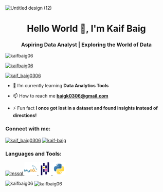 ![Untitled design (12)](https://github.com/user-attachments/assets/f5cf7fe0-d984-4767-a635-527de0b682cc)





<h1 align="center">Hello World 👋, I'm Kaif Baig</h1>
<h3 align="center">Aspiring Data Analyst | Exploring the World of Data</h3>

<p align="left"> <img src="https://komarev.com/ghpvc/?username=kaifbaig06&label=Profile%20views&color=0e75b6&style=flat" alt="kaifbaig06" /> </p>

<p align="left"> <a href="https://github.com/ryo-ma/github-profile-trophy"><img src="https://github-profile-trophy.vercel.app/?username=kaifbaig06" alt="kaifbaig06" /></a> </p>

<p align="left"> <a href="https://twitter.com/kaif_baig0306" target="blank"><img src="https://img.shields.io/twitter/follow/kaif_baig0306?logo=twitter&style=for-the-badge" alt="kaif_baig0306" /></a> </p>

- 🌱 I’m currently learning **Data Analytics Tools**

- 📫 How to reach me **baigk0306@gmail.com**

- ⚡ Fun fact **I once got lost in a dataset and found insights instead of directions!**

<h3 align="left">Connect with me:</h3>
<p align="left">
<a href="https://twitter.com/kaif_baig0306" target="blank"><img align="center" src="https://raw.githubusercontent.com/rahuldkjain/github-profile-readme-generator/master/src/images/icons/Social/twitter.svg" alt="kaif_baig0306" height="30" width="40" /></a>
<a href="https://www.linkedin.com/in/kaif-baig-4a1824363/" target="blank"><img align="center" src="https://raw.githubusercontent.com/rahuldkjain/github-profile-readme-generator/master/src/images/icons/Social/linked-in-alt.svg" alt="kaif-baig" height="30" width="40" /></a>
</p>

<h3 align="left">Languages and Tools:</h3>
<p align="left"> <a href="https://www.microsoft.com/en-us/sql-server" target="_blank" rel="noreferrer"> <img src="https://www.svgrepo.com/show/303229/microsoft-sql-server-logo.svg" alt="mssql" width="40" height="40"/> </a> <a href="https://www.mysql.com/" target="_blank" rel="noreferrer"> <img src="https://raw.githubusercontent.com/devicons/devicon/master/icons/mysql/mysql-original-wordmark.svg" alt="mysql" width="40" height="40"/> </a> <a href="https://pandas.pydata.org/" target="_blank" rel="noreferrer"> <img src="https://raw.githubusercontent.com/devicons/devicon/2ae2a900d2f041da66e950e4d48052658d850630/icons/pandas/pandas-original.svg" alt="pandas" width="40" height="40"/> </a> <a href="https://www.python.org" target="_blank" rel="noreferrer"> <img src="https://raw.githubusercontent.com/devicons/devicon/master/icons/python/python-original.svg" alt="python" width="40" height="40"/> </a> </p>

<p><img align="left" src="https://github-readme-stats.vercel.app/api/top-langs?username=kaifbaig06&show_icons=true&locale=en&layout=compact" alt="kaifbaig06" /></p>

<p>&nbsp;<img align="center" src="https://github-readme-stats.vercel.app/api?username=kaifbaig06&show_icons=true&locale=en" alt="kaifbaig06" /></p>

